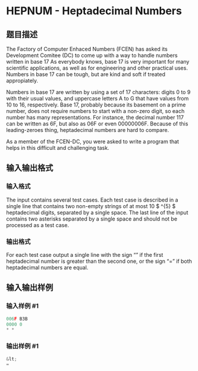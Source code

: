 # HEPNUM - Heptadecimal Numbers

## 题目描述

 The Factory of Computer Enhaced Numbers (FCEN) has asked its Development Comitee (DC) to come up with a way to handle numbers written in base 17 As everybody knows, base 17 is very important for many scientific applications, as well as for engineering and other practical uses. Numbers in base 17 can be tough, but are kind and soft if treated appropiately.

Numbers in base 17 are written by using a set of 17 characters: digits 0 to 9 with their usual values, and uppercase letters A to G that have values from 10 to 16, respectively. Base 17, probably because its basement on a prime number, does not require numbers to start with a non-zero digit, so each number has many representations. For instance, the decimal number 117 can be written as 6F, but also as 06F or even 00000006F. Because of this leading-zeroes thing, heptadecimal numbers are hard to compare.

As a member of the FCEN-DC, you were asked to write a program that helps in this difficult and challenging task.

## 输入输出格式

### 输入格式

The input contains several test cases. Each test case is described in a single line that contains two non-empty strings of at most 10 $ ^{5} $ heptadecimal digits, separated by a single space. The last line of the input contains two asterisks separated by a single space and should not be processed as a test case.

### 输出格式

For each test case output a single line with the sign “” if the first heptadecimal number is greater than the second one, or the sign “=” if both heptadecimal numbers are equal.

## 输入输出样例

### 输入样例 #1

```cpp
006F B3B
0000 0
* *
```


### 输出样例 #1

```cpp
&lt;
=
```


